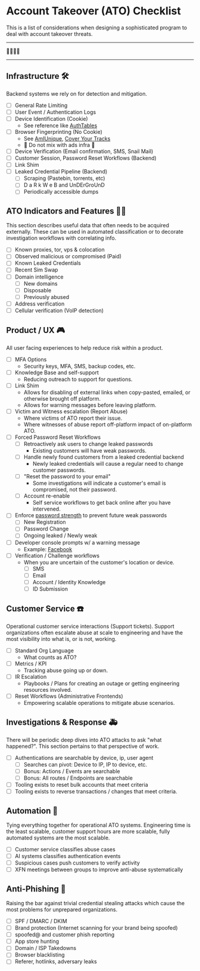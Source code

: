 # Account Takeover (ATO) Checklist
This is a list of considerations when designing a sophisticated program to deal with account takeover threats.

---

🐑🐑🐺🐑

---


## Infrastructure 🛠
Backend systems we rely on for detection and mitigation.

- [ ] General Rate Limiting
- [ ] User Event / Authentication Logs
- [ ] Device Identification (Cookie)
	- See reference like [AuthTables](https://github.com/magoo/AuthTables)
- [ ] Browser Fingerprinting (No Cookie)
	-  See [AmIUnique](https://amiunique.org/), [Cover Your Tracks](https://coveryourtracks.eff.org/)
	-  🚨 Do not mix with ads infra 🚨
- [ ] Device Verification (Email confirmation, SMS, Snail Mail)
- [ ] Customer Session, Password Reset Workflows (Backend)
- [ ] Link Shim
- [ ] Leaked Credential Pipeline (Backend)
	- [ ] Scraping (Pastebin, torrents, etc)
	- [ ] D a R k W e B and UnDErGroUnD
	- [ ] Periodically accessible dumps

## ATO Indicators and Features 🕵️‍♀️
This section describes useful data that often needs to be acquired externally. These can be used in automated classification or to decorate investigation workflows with correlating info. 

- [ ] Known proxies, tor, vps & colocation
- [ ] Observed malicious or  compromised (Paid)
- [ ] Known Leaked Credentials
- [ ] Recent Sim Swap
- [ ] Domain intelligence
	-  [ ] New domains
	-  [ ] Disposable 
	-  [ ] Previously abused
-  [ ] Address verification
-  [ ] Cellular verification (VoIP detection)

## Product / UX 🎮
All user facing experiences to help reduce risk within a product.

- [ ] MFA Options
	- Security keys, MFA, SMS, backup codes, etc.
- [ ] Knowledge Base and self-support
	- Reducing outreach to support for questions.
- [ ] Link Shim
	- Allows for disabling of external links when copy-pasted, emailed, or otherwise brought off platform.
	- Allows for warning messages before leaving platform.
- [ ] Victim and Witness escalation (Report Abuse)
	- Where victims of ATO report their issue.
	- Where witnesses of abuse report off-platform impact of on-platform ATO.
- [ ] Forced Password Reset Workflows
	- [ ] Retroactively ask users to change leaked passwords
		- Existing customers will have weak passwords.
	- [ ] Handle newly found customers from a leaked credential backend
		- Newly leaked credentials will cause a regular need to change customer passwords.
	- [ ] "Reset the password to your email"
		- Some investigations will indicate a customer's email is compromised, not their password.
	- [ ] Account re-enable
		- Self service workflows to get back online after you have intervened.
- [ ] Enforce [password strength](https://github.com/dropbox/zxcvbn) to prevent future weak passwords 
	- [ ] New Registration
	- [ ] Password Change
	- [ ] Ongoing leaked / Newly weak
- [ ] Developer console prompts w/ a warning message
	- Example: [Facebook](https://security.stackexchange.com/questions/158106/facebooks-warning-of-self-xss)
- [ ] Verification / Challenge workflows
	- When you are uncertain of the customer's location or device.
		- [ ] SMS
		- [ ] Email
		- [ ] Account / Identity Knowledge
		- [ ] ID Submission	

## Customer Service ☎️
Operational customer service interactions (Support tickets). Support organizations often escalate abuse at scale to engineering and have the most visibility into what is, or is not, working.

- [ ] Standard Org Language
	- What counts as ATO?
- [ ] Metrics / KPI
	- Tracking abuse going up or down.
- [ ] IR Escalation
	- Playbooks / Plans for creating an outage or getting engineering resources involved.
- [ ] Reset Workflows (Administrative Frontends)
	- Empowering scalable operations to mitigate abuse scenarios.

## Investigations & Response 🚑
There will be periodic deep dives into ATO attacks to ask "what happened?". This section pertains to that perspective of work.

- [ ] Authentications are searchable by device, ip, user agent
	- [ ] Searches can pivot: Device to IP, IP to device, etc.
	- [ ] Bonus: Actions / Events are searchable
	- [ ] Bonus: All routes / Endpoints are searchable
- [ ] Tooling exists to reset bulk accounts that meet criteria
- [ ] Tooling exists to reverse transactions / changes that meet criteria.

## Automation 🤖
Tying everything together for operational ATO systems. Engineering time is the least scalable, customer support hours are more scalable, fully automated systems are the most scalable.

- [ ] Customer service classifies abuse cases 
- [ ] AI systems classifies authentication events
- [ ] Suspicious cases push customers to verify activity
- [ ] XFN meetings between groups to improve anti-abuse systematically

## Anti-Phishing 🎣
Raising the bar against trivial credential stealing attacks which cause the most problems for unprepared organizations.

- [ ] SPF / DMARC / DKIM 
- [ ] Brand protection (Internet scanning for your brand being spoofed)
- [ ] spoofed@ and customer phish reporting
- [ ] App store hunting
- [ ] Domain / ISP Takedowns
- [ ] Browser blacklisting
- [ ] Referer, hotlinks, adversary leaks